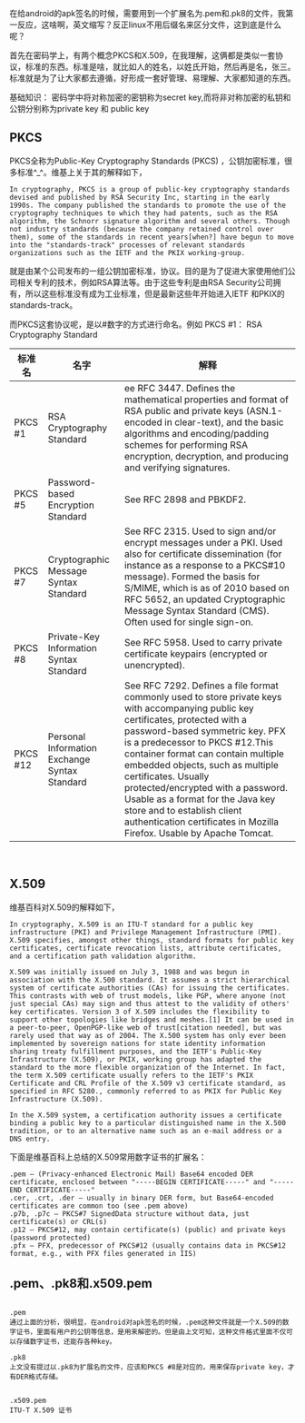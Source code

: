 在给android的apk签名的时候，需要用到一个扩展名为.pem和.pk8的文件，我第一反应，这啥啊，英文缩写？反正linux不用后缀名来区分文件，这到底是什么呢？ 



首先在密码学上，有两个概念PKCS和X.509，在我理解，这俩都是类似一套协议，标准的东西。标准是啥，就比如人的姓名，以姓氏开始，然后再是名，张三。标准就是为了让大家都去遵循，好形成一套好管理、易理解、大家都知道的东西。

基础知识：
密码学中将对称加密的密钥称为secret key,而将非对称加密的私钥和公钥分别称为private key 和 public key

## PKCS
PKCS全称为Public-Key Cryptography Standards (PKCS) ，公钥加密标准，很多标准^_^。维基上关于其的解释如下，

```
In cryptography, PKCS is a group of public-key cryptography standards devised and published by RSA Security Inc, starting in the early 1990s. The company published the standards to promote the use of the cryptography techniques to which they had patents, such as the RSA algorithm, the Schnorr signature algorithm and several others. Though not industry standards (because the company retained control over them), some of the standards in recent years[when?] have begun to move into the "standards-track" processes of relevant standards organizations such as the IETF and the PKIX working-group.
```

就是由某个公司发布的一组公钥加密标准，协议。目的是为了促进大家使用他们公司相关专利的技术，例如RSA算法等。由于这些专利是由RSA Security公司拥有，所以这些标准没有成为工业标准，但是最新这些年开始进入IETF 和PKIX的standards-track。 

而PKCS这套协议呢，是以#数字的方式进行命名。例如 
PKCS #1： RSA Cryptography Standard

|   标准名   |  名字    |   解释   |
| ---- | ---- | ---- |
|  PKCS #1    |   RSA Cryptography Standard   |  ee RFC 3447. Defines the mathematical properties and format of RSA public and private keys (ASN.1-encoded in clear-text), and the basic algorithms and encoding/padding schemes for performing RSA encryption, decryption, and producing and verifying signatures.    |
| PKCS #5 | Password-based Encryption Standard | See RFC 2898 and PBKDF2. |
| PKCS #7 | Cryptographic Message Syntax Standard | See RFC 2315. Used to sign and/or encrypt messages under a PKI. Used also for certificate dissemination (for instance as a response to a PKCS#10 message). Formed the basis for S/MIME, which is as of 2010 based on RFC 5652, an updated Cryptographic Message Syntax Standard (CMS). Often used for single sign-on. |
| PKCS #8 | Private-Key Information Syntax Standard | See RFC 5958. Used to carry private certificate keypairs (encrypted or unencrypted). |
| PKCS #12 | Personal Information Exchange Syntax Standard | See RFC 7292. Defines a file format commonly used to store private keys with accompanying public key certificates, protected with a password-based symmetric key. PFX is a predecessor to PKCS #12.This container format can contain multiple embedded objects, such as multiple certificates. Usually protected/encrypted with a password. Usable as a format for the Java key store and to establish client authentication certificates in Mozilla Firefox. Usable by Apache Tomcat. |



​	

## X.509
维基百科对X.509的解释如下，

```
In cryptography, X.509 is an ITU-T standard for a public key infrastructure (PKI) and Privilege Management Infrastructure (PMI). X.509 specifies, amongst other things, standard formats for public key certificates, certificate revocation lists, attribute certificates, and a certification path validation algorithm.
```

```
X.509 was initially issued on July 3, 1988 and was begun in association with the X.500 standard. It assumes a strict hierarchical system of certificate authorities (CAs) for issuing the certificates. This contrasts with web of trust models, like PGP, where anyone (not just special CAs) may sign and thus attest to the validity of others' key certificates. Version 3 of X.509 includes the flexibility to support other topologies like bridges and meshes.[1] It can be used in a peer-to-peer, OpenPGP-like web of trust[citation needed], but was rarely used that way as of 2004. The X.500 system has only ever been implemented by sovereign nations for state identity information sharing treaty fulfillment purposes, and the IETF's Public-Key Infrastructure (X.509), or PKIX, working group has adapted the standard to the more flexible organization of the Internet. In fact, the term X.509 certificate usually refers to the IETF's PKIX Certificate and CRL Profile of the X.509 v3 certificate standard, as specified in RFC 5280., commonly referred to as PKIX for Public Key Infrastructure (X.509).
```
```
In the X.509 system, a certification authority issues a certificate binding a public key to a particular distinguished name in the X.500 tradition, or to an alternative name such as an e-mail address or a DNS entry.
```
下面是维基百科上总结的X.509常用数字证书的扩展名：
```
.pem – (Privacy-enhanced Electronic Mail) Base64 encoded DER certificate, enclosed between "-----BEGIN CERTIFICATE-----" and "-----END CERTIFICATE-----"
.cer, .crt, .der – usually in binary DER form, but Base64-encoded certificates are common too (see .pem above)
.p7b, .p7c – PKCS#7 SignedData structure without data, just certificate(s) or CRL(s)
.p12 – PKCS#12, may contain certificate(s) (public) and private keys (password protected)
.pfx – PFX, predecessor of PKCS#12 (usually contains data in PKCS#12 format, e.g., with PFX files generated in IIS)
```



## .pem、.pk8和.x509.pem

```

.pem
通过上面的分析，很明显，在android对apk签名的时候，.pem这种文件就是一个X.509的数字证书，里面有用户的公钥等信息，是用来解密的。但是由上文可知，这种文件格式里面不仅可以存储数字证书，还能存各种key。

.pk8 
上文没有提过以.pk8为扩展名的文件，应该和PKCS #8是对应的，用来保存private key，才有DER格式存储。


.x509.pem
ITU-T X.509 证书
```

